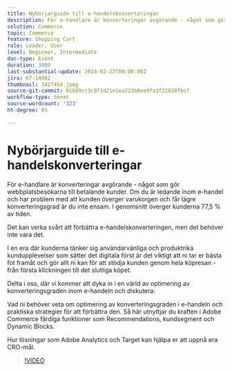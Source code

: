 ```yaml
---
title: Nybörjarguide till e-handelskonverteringar
description: För e-handlare är konverteringar avgörande - något som gör webbplatsbesökarna till betalande kunder. Om du är ledande inom e-handel och har problem med att kunden överger varukorgen och får lägre konverteringsgrad är du inte ensam. I genomsnitt överger kunderna sina kundvagnar 77,5 % av tiden.Att förbättra e-handelskonverteringen kan verka knepigt, men det behöver inte vara det.I en digitalt första era, där kunderna förväntar sig användarvänliga och produktrika kundupplevelser, är det viktigt att göra sitt bästa framme och göra allt ni kan för att stödja kunden genom hela köpresan - från första klickningen till det slutliga köpet.Gå med där vi kommer att dyka upp i världen när det gäller optimering och diskussion av konverteringsgraden inom e-handeln:Vad du behöver veta om optimering av konverteringsgraden inom e-handeln och praktiska strategier för att förbättra den.Hur du kan utnyttja kraften i Adobe Commerce färdiga funktioner som Recommendations, kundsegment och Dynamic Blocks.Hur lösningar som Adobe Analytics och Target kan hjälpa dig med dina mål för CRO.
solution: Commerce
topic: Commerce
feature: Shopping Cart
role: Leader, User
level: Beginner, Intermediate
doc-type: Event
duration: 3409
last-substantial-update: 2024-02-22T00:00:00Z
jira: KT-14982
thumbnail: 3427454.jpeg
source-git-commit: 01689cc3c8f1d21e1ea223b8ee0fa3f22019fbcf
workflow-type: tm+mt
source-wordcount: '323'
ht-degree: 0%

---
```



# Nybörjarguide till e-handelskonverteringar

För e-handlare är konverteringar avgörande - något som gör webbplatsbesökarna till betalande kunder. Om du är ledande inom e-handel och har problem med att kunden överger varukorgen och får lägre konverteringsgrad är du inte ensam. I genomsnitt överger kunderna 77,5 % av tiden.

Det kan verka svårt att förbättra e-handelskonverteringen, men det behöver inte vara det.

I en era där kunderna tänker sig användarvänliga och produktrika kundupplevelser som sätter det digitala först är det viktigt att ni tar er bästa fot framåt och gör allt ni kan för att stödja kunden genom hela köpresan - från första klickningen till det slutliga köpet.

Delta i oss, där vi kommer att dyka in i en värld av optimering av konverteringsgraden inom e-handeln och diskutera:

Vad ni behöver veta om optimering av konverteringsgraden i e-handeln och praktiska strategier för att förbättra den.
Så här utnyttjar du kraften i Adobe Commerce färdiga funktioner som Recommendations, kundsegment och Dynamic Blocks.

Hur lösningar som Adobe Analytics och Target kan hjälpa er att uppnå era CRO-mål.

>[!VIDEO](https://video.tv.adobe.com/v/3427454/?learn=on)
